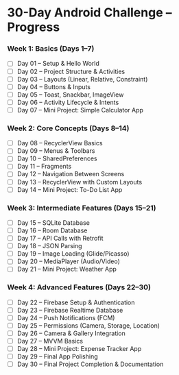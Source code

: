 
# 30-Day Android Challenge – Progress

### Week 1: Basics (Days 1–7)
- [ ] Day 01 – Setup & Hello World
- [ ] Day 02 – Project Structure & Activities
- [ ] Day 03 – Layouts (Linear, Relative, Constraint)
- [ ] Day 04 – Buttons & Inputs
- [ ] Day 05 – Toast, Snackbar, ImageView
- [ ] Day 06 – Activity Lifecycle & Intents
- [ ] Day 07 – Mini Project: Simple Calculator App

### Week 2: Core Concepts (Days 8–14)
- [ ] Day 08 – RecyclerView Basics
- [ ] Day 09 – Menus & Toolbars
- [ ] Day 10 – SharedPreferences
- [ ] Day 11 – Fragments
- [ ] Day 12 – Navigation Between Screens
- [ ] Day 13 – RecyclerView with Custom Layouts
- [ ] Day 14 – Mini Project: To-Do List App

### Week 3: Intermediate Features (Days 15–21)
- [ ] Day 15 – SQLite Database
- [ ] Day 16 – Room Database
- [ ] Day 17 – API Calls with Retrofit
- [ ] Day 18 – JSON Parsing
- [ ] Day 19 – Image Loading (Glide/Picasso)
- [ ] Day 20 – MediaPlayer (Audio/Video)
- [ ] Day 21 – Mini Project: Weather App

### Week 4: Advanced Features (Days 22–30)
- [ ] Day 22 – Firebase Setup & Authentication
- [ ] Day 23 – Firebase Realtime Database
- [ ] Day 24 – Push Notifications (FCM)
- [ ] Day 25 – Permissions (Camera, Storage, Location)
- [ ] Day 26 – Camera & Gallery Integration
- [ ] Day 27 – MVVM Basics
- [ ] Day 28 – Mini Project: Expense Tracker App
- [ ] Day 29 – Final App Polishing
- [ ] Day 30 – Final Project Completion & Documentation
